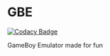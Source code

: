 # GBE

[![Codacy Badge](https://api.codacy.com/project/badge/Grade/7aaec1181ff8480e81f7104803a0193a)](https://www.codacy.com/app/drake.nawell/GBE?utm_source=github.com&utm_medium=referral&utm_content=floxajuro/GBE&utm_campaign=badger)

GameBoy Emulator made for fun
